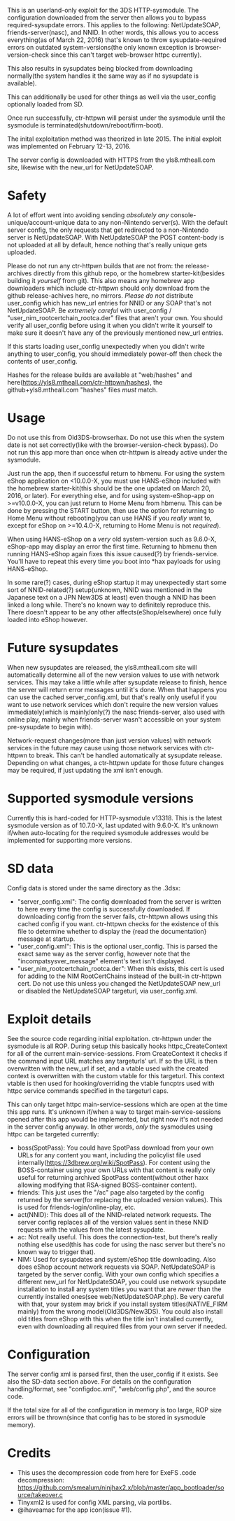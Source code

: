 This is an userland-only exploit for the 3DS HTTP-sysmodule. The configuration downloaded from the server then allows you to bypass required-sysupdate errors. This applies to the following: NetUpdateSOAP, friends-server(nasc), and NNID. In other words, this allows you to access everything(as of March 22, 2016) that's known to throw sysupdate-required errors on outdated system-versions(the only known exception is browser-version-check since this can't target web-browser httpc currently).

This also results in sysupdates being blocked from downloading normally(the system handles it the same way as if no sysupdate is available).

This can additionally be used for other things as well via the user_config optionally loaded from SD.

Once run successfully, ctr-httpwn will persist under the sysmodule until the sysmodule is terminated(shutdown/reboot/firm-boot).

The inital exploitation method was theorized in late 2015. The initial exploit was implemented on February 12-13, 2016.

The server config is downloaded with HTTPS from the yls8.mtheall.com site, likewise with the new_url for NetUpdateSOAP.

# Safety

A lot of effort went into avoiding sending *absolutely* *any* console-unique/account-unique data to any non-Nintendo server(s). With the default server config, the only requests that get redirected to a non-Nintendo server is NetUpdateSOAP. With NetUpdateSOAP the POST content-body is not uploaded at all by default, hence nothing that's really unique gets uploaded.

Please do not run any ctr-httpwn builds that are not from: the release-archives directly from this github repo, or the homebrew starter-kit(besides building it *yourself* from git). This also means any homebrew app downloaders which include ctr-httpwn should only download from the github release-achives here, no mirrors. *Please* *do* *not* distribute user_config which has new_url entries for NNID or any SOAP that's not NetUpdateSOAP. Be *extremely* *careful* with user_config / "user_nim_rootcertchain_rootca.der" files that aren't your own. You should verify all user_config before using it when you didn't write it yourself to make sure it doesn't have any of the previously mentioned new_url entries.

If this starts loading user_config unexpectedly when you didn't write anything to user_config, you should immediately power-off then check the contents of user_config.

Hashes for the release builds are available at "web/hashes" and here(https://yls8.mtheall.com/ctr-httpwn/hashes), the github+yls8.mtheall.com "hashes" files *must* match.

# Usage

Do not use this from Old3DS-browserhax. Do not use this when the system date is not set correctly(like with the browser-version-check bypass). Do not run this app more than once when ctr-httpwn is already active under the sysmodule.

Just run the app, then if successful return to hbmenu. For using the system eShop application on <10.0.0-X, you must use HANS-eShop included with the homebrew starter-kit(this should be the one updated on March 20, 2016, or later). For everything else, and for using system-eShop-app on >=v10.0.0-X, you can just return to Home Menu from hbmenu. This can be done by pressing the START button, then use the option for returning to Home Menu without rebooting(you can use HANS if you *really* want to, except for eShop on >=10.4.0-X, returning to Home Menu is not *required*).

When using HANS-eShop on a *very* old system-version such as 9.6.0-X, eShop-app may display an error the first time. Returning to hbmenu then running HANS-eShop again fixes this issue caused(?) by friends-service. You'll have to repeat this every time you boot into \*hax payloads for using HANS-eShop.

In some rare(?) cases, during eShop startup it may unexpectedly start some sort of NNID-related(?) setup(unknown, NNID was mentioned in the Japanese text on a JPN New3DS at least) even though a NNID has been linked a long while. There's no known way to definitely reproduce this. There doesn't appear to be any other affects(eShop/elsewhere) once fully loaded into eShop however.

# Future sysupdates
When new sysupdates are released, the yls8.mtheall.com site will automatically determine all of the new version values to use with network services. This may take a little while after sysupdate release to finish, hence the server will return error messages until it's done. When that happens you can use the cached server_config.xml, but that's really only useful if you want to use network services which don't require the new version values immediately(which is mainly/only(?) the nasc friends-server, also used with online play, mainly when friends-server wasn't accessible on your system pre-sysupdate to begin with).

Network-request changes(more than just version values) with network services in the future may cause using those network services with ctr-httpwn to break. This can't be handled automatically at sysupdate release. Depending on what changes, a ctr-httpwn update for those future changes may be required, if just updating the xml isn't enough.

# Supported sysmodule versions

Currently this is hard-coded for HTTP-sysmodule v13318. This is the latest sysmodule version as of 10.7.0-X, last updated with 9.6.0-X. It's unknown if/when auto-locating for the required sysmodule addresses would be implemented for supporting more versions.

# SD data

Config data is stored under the same directory as the .3dsx:
* "server_config.xml": The config downloaded from the server is written to here every time the config is successfully downloaded. If downloading config from the server fails, ctr-httpwn allows using this cached config if you want. ctr-httpwn checks for the existence of this file to determine whether to display the {read the documentation} message at startup.
* "user_config.xml": This is the optional user_config. This is parsed the exact same way as the server config, however note that the "incompatsysver_message" element's text isn't displayed.
* "user_nim_rootcertchain_rootca.der": When this exists, this cert is used for adding to the NIM RootCertChains instead of the built-in ctr-httpwn cert. Do not use this unless you changed the NetUpdateSOAP new_url or disabled the NetUpdateSOAP targeturl, via user_config.xml.

# Exploit details

See the source code regarding initial exploitation. ctr-httpwn under the sysmodule is all ROP. During setup this basically hooks httpc_CreateContext for all of the current main-service-sessions. From CreateContext it checks if the command input URL matches any targeturls' url. If so the URL is then overwritten with the new_url if set, and a vtable used with the created context is overwritten with the custom vtable for this targeturl. This context vtable is then used for hooking/overriding the vtable funcptrs used with httpc service commands specified in the targeturl caps.

This can only target httpc main-service-sessions which are open at the time this app runs. It's unknown if/when a way to target main-service-sessions opened after this app would be implemented, but right now it's not needed in the server config anyway. In other words, *only* the sysmodules using httpc can be targeted currently:

* boss(SpotPass): You could have SpotPass download from your own URLs for any content you want, including the policylist file used internally(https://3dbrew.org/wiki/SpotPass). For content using the BOSS-container using your own URLs with that content is really only useful for returning archived SpotPass content(without other haxx allowing modifying that RSA-signed BOSS-container content).
* friends: This just uses the "/ac" page also targeted by the config returned by the server(for replacing the uploaded version values). This is used for friends-login/online-play, etc.
* act(NNID): This does all of the NNID-related network requests. The server config replaces all of the version values sent in these NNID requests with the values from the latest sysupdate.
* ac: Not really useful. This does the connection-test, but there's really nothing else used(this has code for using the nasc server but there's no known way to trigger that).
* NIM: Used for sysupdates and system/eShop title downloading. Also does eShop account network requests via SOAP. NetUpdateSOAP is targeted by the server config. With your own config which specifies a different new_url for NetUpdateSOAP, you could use network sysupdate installation to install any system titles you want that are *newer* than the currently installed ones(see web/NetUpdateSOAP.php). Be very careful with that, your system may brick if you install system titles(NATIVE_FIRM mainly) from the wrong model(Old3DS/New3DS). You could also install old titles from eShop with this when the title isn't installed currently, even with downloading all required files from your own server if needed.

# Configuration

The server config xml is parsed first, then the user_config if it exists. See also the SD-data section above. For details on the configuration handling/format, see "configdoc.xml", "web/config.php", and the source code.

If the total size for all of the configuration in memory is too large, ROP size errors will be thrown(since that config has to be stored in sysmodule memory).

# Credits
* This uses the decompression code from here for ExeFS .code decompression: https://github.com/smealum/ninjhax2.x/blob/master/app_bootloader/source/takeover.c
* Tinyxml2 is used for config XML parsing, via portlibs.
* @ihaveamac for the app icon(issue #1).

